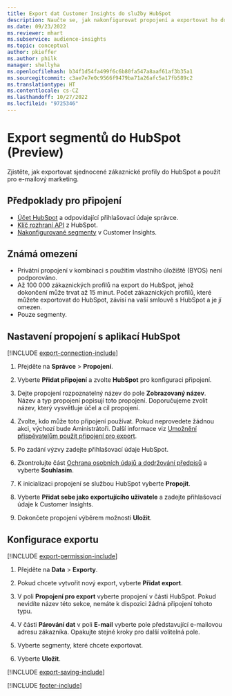 ```yaml
---
title: Export dat Customer Insights do služby HubSpot
description: Naučte se, jak nakonfigurovat propojení a exportovat ho do HubSpot.
ms.date: 09/23/2022
ms.reviewer: mhart
ms.subservice: audience-insights
ms.topic: conceptual
author: pkieffer
ms.author: philk
manager: shellyha
ms.openlocfilehash: b34f1d54fa499f6c6b80fa547a8aaf61af3b35a1
ms.sourcegitcommit: c3ae7e7e0c9566f9479ba71a26afc5a17fb589c2
ms.translationtype: HT
ms.contentlocale: cs-CZ
ms.lasthandoff: 10/27/2022
ms.locfileid: "9725346"
---
```

# <a name="export-segments-to-hubspot-preview"></a>Export segmentů do HubSpot (Preview)

Zjistěte, jak exportovat sjednocené zákaznické profily do HubSpot a použít pro e-mailový marketing.

## <a name="prerequisites-for-a-connection"></a>Předpoklady pro připojení

- [Účet HubSpot](https://www.hubspot.com/) a odpovídající přihlašovací údaje správce.
- [Klíč rozhraní API](https://knowledge.hubspot.com/Integrations/How-do-I-get-my-HubSpot-API-key) z HubSpot.
- [Nakonfigurované segmenty](segments.md) v Customer Insights.

## <a name="known-limitations"></a>Známá omezení

- Privátní propojení v kombinaci s použitím vlastního úložiště (BYOS) není podporováno.
- Až 100 000 zákaznických profilů na export do HubSpot, jehož dokončení může trvat až 15 minut. Počet zákaznických profilů, které můžete exportovat do HubSpot, závisí na vaší smlouvě s HubSpot a je jí omezen.
- Pouze segmenty.

## <a name="set-up-connection-to-hubspot"></a>Nastavení propojení s aplikací HubSpot

[!INCLUDE [export-connection-include](includes/export-connection-admn.md)]

1. Přejděte na **Správce** > **Propojení**.

1. Vyberte **Přidat připojení** a zvolte **HubSpot** pro konfiguraci připojení.

1. Dejte propojení rozpoznatelný název do pole **Zobrazovaný název**. Název a typ propojení popisují toto propojení. Doporučujeme zvolit název, který vysvětluje účel a cíl propojení.

1. Zvolte, kdo může toto připojení používat. Pokud neprovedete žádnou akci, výchozí bude Aministrátoři. Další informace viz [Umožnění přispěvatelům použít připojení pro export](connections.md#allow-contributors-to-use-a-connection-for-exports).

1. Po zadání výzvy zadejte přihlašovací údaje HubSpot.

1. Zkontrolujte část [Ochrana osobních údajů a dodržování předpisů](connections.md#data-privacy-and-compliance) a vyberte **Souhlasím**.

1. K inicializaci propojení se službou HubSpot vyberte **Propojit**.

1. Vyberte **Přidat sebe jako exportujícího uživatele** a zadejte přihlašovací údaje k Customer Insights.

1. Dokončete propojení výběrem možnosti **Uložit**.

## <a name="configure-an-export"></a>Konfigurace exportu

[!INCLUDE [export-permission-include](includes/export-permission.md)]

1. Přejděte na **Data** > **Exporty**.

1. Pokud chcete vytvořit nový export, vyberte **Přidat export**.

1. V poli **Propojení pro export** vyberte propojení v části HubSpot. Pokud nevidíte název této sekce, nemáte k dispozici žádná připojení tohoto typu.

1. V části **Párování dat** v poli **E-mail** vyberte pole představující e-mailovou adresu zákazníka. Opakujte stejné kroky pro další volitelná pole.

1. Vyberte segmenty, které chcete exportovat.

1. Vyberte **Uložit**.

[!INCLUDE [export-saving-include](includes/export-saving.md)]

[!INCLUDE [footer-include](includes/footer-banner.md)]
